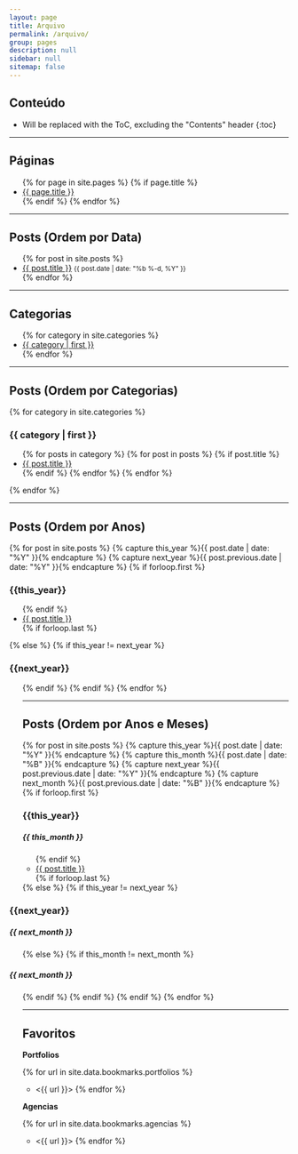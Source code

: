 ```yaml
---
layout: page
title: Arquivo
permalink: /arquivo/
group: pages
description: null
sidebar: null
sitemap: false
---
```


## Conteúdo

* Will be replaced with the ToC, excluding the "Contents" header
{:toc}

* * *

## Páginas

<ul>
  {% for page in site.pages %}
  {% if page.title %}
  <li>
    <a href="{{ site.url }}{{ page.url }}">{{ page.title }}</a>
  </li>
  {% endif %}
  {% endfor %}
</ul>

* * *

## Posts (Ordem por Data)

<ul>
  {% for post in site.posts %}
  <li>
    <a href="{{ site.url }}{{ post.url }}">{{ post.title }}</a>
    <small><time datetime="{{ post.date | date_to_xmlschema }}">{{ post.date | date: "%b %-d, %Y" }}</time></small>
  </li>
  {% endfor %}
</ul>

* * *

## Categorias

<ul>
  {% for category in site.categories %}
  <li>
    <a href="#ref-{{ category | first }}">{{ category | first }}</a>
  </li>
  {% endfor %}
</ul>

* * *

## Posts (Ordem por Categorias)

{% for category in site.categories %}
<h3 id="ref-{{ category | first }}">{{ category | first }}</h3>
<ul>
  {% for posts in category %}
  {% for post in posts %}
  {% if post.title %}
  <li>
    <a href="{{ site.url }}{{ post.url }}">{{ post.title }}</a>
  </li>
  {% endif %}
  {% endfor %}
  {% endfor %}
</ul>
{% endfor %}

* * *

## Posts (Ordem por Anos)

{% for post in site.posts  %}
{% capture this_year %}{{ post.date | date: "%Y" }}{% endcapture %}
{% capture next_year %}{{ post.previous.date | date: "%Y" }}{% endcapture %}
{% if forloop.first %}
<h3 id="{{ this_year }}-ref">{{this_year}}</h3>
<ul>
{% endif %}
<li>
<a href="{{ site.url }}{{ post.url }}">{{ post.title }}</a>
</li>
{% if forloop.last %}
</ul>
{% else %}
{% if this_year != next_year %}
</ul>
<h3 id="{{ next_year }}-ref">{{next_year}}</h3>
<ul>
{% endif %}
{% endif %}
{% endfor %}

* * *

## Posts (Ordem por Anos e Meses)

{% for post in site.posts  %}
{% capture this_year %}{{ post.date | date: "%Y" }}{% endcapture %}
{% capture this_month %}{{ post.date | date: "%B" }}{% endcapture %}
{% capture next_year %}{{ post.previous.date | date: "%Y" }}{% endcapture %}
{% capture next_month %}{{ post.previous.date | date: "%B" }}{% endcapture %}
{% if forloop.first %}
<h3 id="{{ this_year }}-ref">{{this_year}}</h3>
<h5 id="{{ this_year }}-{{ this_month }}-ref">{{ this_month }}</h5>
<ul>
{% endif %}
<li>
  <a href="{{ site.url }}{{ post.url }}">{{ post.title }}</a>
</li>
{% if forloop.last %}
</ul>
{% else %}
{% if this_year != next_year %}
</ul>
<h3 id="{{ next_year }}-ref">{{next_year}}</h3>
<h5 id="{{ next_year }}-{{ next_month }}-ref">{{ next_month }}</h5>
<ul>
{% else %}
{% if this_month != next_month %}
</ul>
<h5 id="{{ this_year }}-{{ next_month }}-ref">{{ next_month }}</h5>
<ul>
{% endif %}
{% endif %}
{% endif %}
{% endfor %}

* * *

## Favoritos

**Portfolios**

{% for url in site.data.bookmarks.portfolios  %}
- <{{ url }}> {% endfor %}

**Agencias**

{% for url in site.data.bookmarks.agencias  %}
- <{{ url }}> {% endfor %}
